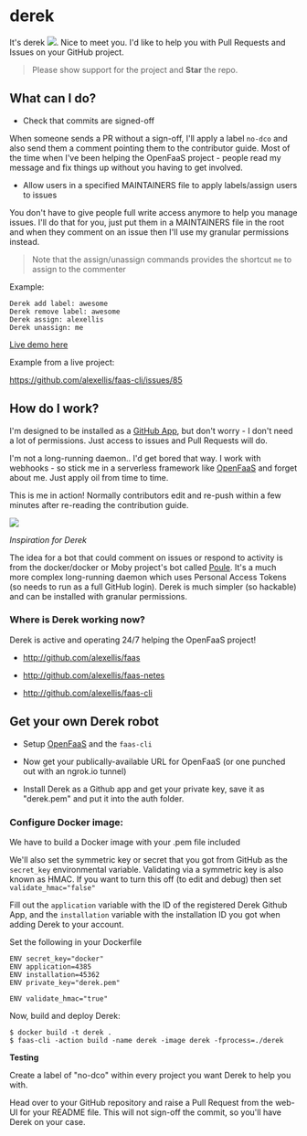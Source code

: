# derek

It's derek ![](https://avatars2.githubusercontent.com/in/4385?v=4&u=55bb4ce982675cb17680b7215e7e0d024b549324&s=24). Nice to meet you. I'd like to help you with Pull Requests and Issues on your GitHub project.


> Please show support for the project and **Star** the repo.

## What can I do?

* Check that commits are signed-off

When someone sends a PR without a sign-off, I'll apply a label `no-dco` and also send them a comment pointing them to the contributor guide. Most of the time when I've been helping the OpenFaaS project - people read my message and fix things up without you having to get involved.

* Allow users in a specified MAINTAINERS file to apply labels/assign users to issues

You don't have to give people full write access anymore to help you manage issues. I'll do that for you, just put them in a MAINTAINERS file in the root and when they comment on an issue then I'll use my granular permissions instead.

> Note that the assign/unassign commands provides the shortcut `me` to assign to the commenter

Example:

```
Derek add label: awesome
Derek remove label: awesome
Derek assign: alexellis
Derek unassign: me
```

[Live demo here](https://twitter.com/alexellisuk/status/905694832445804544)

Example from a live project:

https://github.com/alexellis/faas-cli/issues/85

## How do I work?

I'm designed to be installed as a [GitHub App](https://developer.github.com/apps/building-integrations/setting-up-and-registering-github-apps/), but don't worry - I don't need a lot of permissions. Just access to issues and Pull Requests will do.

I'm not a long-running daemon.. I'd get bored that way. I work with webhooks - so stick me in a serverless framework like [OpenFaaS](https://github.com/alexellis/faas) and forget about me. Just apply oil from time to time.

This is me in action! Normally contributors edit and re-push within a few minutes after re-reading the contribution guide.

![](https://user-images.githubusercontent.com/6358735/29704343-542a36da-8971-11e7-871e-da30c8e86cae.png)

*Inspiration for Derek*

The idea for a bot that could comment on issues or respond to activity is from the docker/docker or Moby project's bot called [Poule](https://github.com/icecrime/poule). It's a much more complex long-running daemon which uses Personal Access Tokens (so needs to run as a full GitHub login). Derek is much simpler (so hackable) and can be installed with granular permissions.

### Where is Derek working now?

Derek is active and operating 24/7 helping the OpenFaaS project!

* http://github.com/alexellis/faas

* http://github.com/alexellis/faas-netes

* http://github.com/alexellis/faas-cli

## Get your own Derek robot

* Setup [OpenFaaS](https://github.com/alexellis/openfaas) and the `faas-cli`

* Now get your publically-available URL for OpenFaaS (or one punched out with an ngrok.io tunnel)

* Install Derek as a Github app and get your private key, save it as "derek.pem" and put it into the auth folder.

### Configure Docker image:

We have to build a Docker image with your .pem file included

We'll also set the symmetric key or secret that you got from GitHub as the `secret_key` environmental variable. Validating via a symmetric key is also known as HMAC. If you want to turn this off (to edit and debug) then set `validate_hmac="false"`

Fill out the `application` variable with the ID of the registered Derek Github App, and the `installation` variable with the installation ID you got when adding Derek to your account.

Set the following in your Dockerfile

```
ENV secret_key="docker"
ENV application=4385
ENV installation=45362
ENV private_key="derek.pem"

ENV validate_hmac="true"
```

Now, build and deploy Derek:

```
$ docker build -t derek .
$ faas-cli -action build -name derek -image derek -fprocess=./derek
```

**Testing**

Create a label of "no-dco" within every project you want Derek to help you with.

Head over to your GitHub repository and raise a Pull Request from the web-UI for your README file. This will not sign-off the commit, so you'll have Derek on your case.
